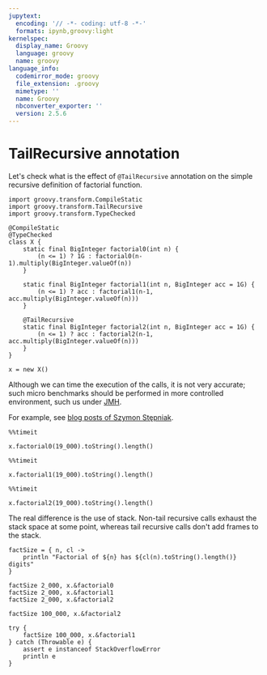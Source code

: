 ```yaml
---
jupytext:
  encoding: '// -*- coding: utf-8 -*-'
  formats: ipynb,groovy:light
kernelspec:
  display_name: Groovy
  language: groovy
  name: groovy
language_info:
  codemirror_mode: groovy
  file_extension: .groovy
  mimetype: ''
  name: Groovy
  nbconverter_exporter: ''
  version: 2.5.6
---
```


# TailRecursive annotation

Let's check what is the effect of `@TailRecursive` annotation on the simple recursive definition of factorial function.

```{code-cell}
import groovy.transform.CompileStatic
import groovy.transform.TailRecursive
import groovy.transform.TypeChecked

@CompileStatic
@TypeChecked
class X {
    static final BigInteger factorial0(int n) {
        (n <= 1) ? 1G : factorial0(n-1).multiply(BigInteger.valueOf(n))
    }

    static final BigInteger factorial1(int n, BigInteger acc = 1G) {
        (n <= 1) ? acc : factorial1(n-1, acc.multiply(BigInteger.valueOf(n)))
    }

    @TailRecursive
    static final BigInteger factorial2(int n, BigInteger acc = 1G) {
        (n <= 1) ? acc : factorial2(n-1, acc.multiply(BigInteger.valueOf(n)))
    }
}

x = new X()
```

Although we can time the execution of the calls, it is not very accurate; such micro benchmarks should be performed in more controlled environment, such us under [JMH](https://openjdk.java.net/projects/code-tools/jmh/).

For example, see [blog posts of Szymon Stępniak](https://e.printstacktrace.blog/tail-recursive-methods-in-groovy/).

```{code-cell}
%%timeit

x.factorial0(19_000).toString().length()
```

```{code-cell}
%%timeit

x.factorial1(19_000).toString().length()
```

```{code-cell}
%%timeit

x.factorial2(19_000).toString().length()
```

The real difference is the use of stack. Non-tail recursive calls exhaust the stack space at some point, whereas tail recursive calls don't add frames to the stack.

```{code-cell}
factSize = { n, cl ->
    println "Factorial of ${n} has ${cl(n).toString().length()} digits"
}

factSize 2_000, x.&factorial0
factSize 2_000, x.&factorial1
factSize 2_000, x.&factorial2

factSize 100_000, x.&factorial2
```

```{code-cell}
try {
    factSize 100_000, x.&factorial1
} catch (Throwable e) {
    assert e instanceof StackOverflowError
    println e
}
```

